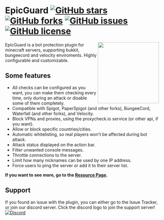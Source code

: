 # EpicGuard [![GitHub stars](https://img.shields.io/github/stars/xxneox/EpicGuard)](https://github.com/xxneox/EpicGuard/stargazers) [![GitHub forks](https://img.shields.io/github/forks/xxneox/EpicGuard)](https://github.com/xxneox/EpicGuard/network) [![GitHub issues](https://img.shields.io/github/issues/xxneox/EpicGuard)](https://github.com/xxneox/EpicGuard/issues) [![GitHub license](https://img.shields.io/github/license/xxneox/EpicGuard)](https://github.com/xxneox/EpicGuard/blob/master/LICENSE)

<img align="right" src="https://i.imgur.com/3oehYSw.jpg" height="200" width="200">

EpicGuard is a bot protection plugin for minecraft servers, supporting bukkit, bungeecord and velocity enviroments. Highly configurable and customizable.

## Some features
 * All checks can be configured as you want, you can make them checking every time, only during an attack or disable some of them completely.
 * Compatible with Spigot, PaperSpigot (and other forks), BungeeCord, Waterfall (and other forks), and Velocity.
 * Block VPNs and proxies, using the proxycheck.io service (or other api, if you want).
 * Allow or block specific countries/cities.
 * Automatic whitelisting, so real players won't be affected during bot attack.
 * Attack status displayed on the action bar.
 * Filter unwanted console messages.
 * Throttle connections to the server.
 * Limit how many nicknames can be used by one IP address.
 * Force users to ping the server or add it to their server list.

**If you want to see more, go to the [Resource Page](https://www.spigotmc.org/resources/72369/).**

## Support
If you found an issue with the plugin, you can either go to the Issue Tracker, or join our discord server.
Click the discord logo to join the support server!  
[![Discord](https://discord.com/assets/94db9c3c1eba8a38a1fcf4f223294185.png)](https://discord.gg/VkfhFCv)
